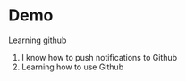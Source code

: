 # Demo
Learning github

1. I know how to push notifications to Github
2. Learning how to use Github

